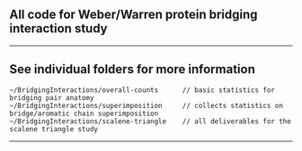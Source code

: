 ## All code for Weber/Warren protein bridging interaction study  
---  
## See individual folders for more information  

    ~/BridgingInteractions/overall-counts      // basic statistics for bridging pair anatomy
    ~/BridgingInteractions/superimposition     // collects statistics on bridge/aromatic chain superimposition
    ~/BridgingInteractions/scalene-triangle    // all deliverables for the scalene triangle study
    
---     
